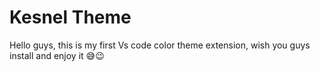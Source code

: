 # Kesnel Theme

Hello guys, this is my first Vs code color theme extension, wish you guys install and enjoy it 😅😉